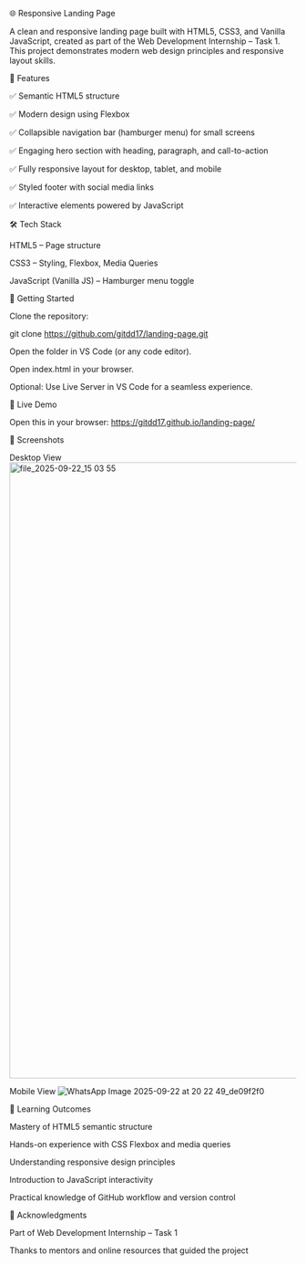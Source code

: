 🌐 Responsive Landing Page

A clean and responsive landing page built with HTML5, CSS3, and Vanilla JavaScript, created as part of the Web Development Internship – Task 1.
This project demonstrates modern web design principles and responsive layout skills.

📌 Features

✅ Semantic HTML5 structure

✅ Modern design using Flexbox

✅ Collapsible navigation bar (hamburger menu) for small screens

✅ Engaging hero section with heading, paragraph, and call-to-action

✅ Fully responsive layout for desktop, tablet, and mobile

✅ Styled footer with social media links

✅ Interactive elements powered by JavaScript

🛠️ Tech Stack

HTML5 – Page structure

CSS3 – Styling, Flexbox, Media Queries

JavaScript (Vanilla JS) – Hamburger menu toggle

🚀 Getting Started

Clone the repository:

git clone https://github.com/gitdd17/landing-page.git


Open the folder in VS Code (or any code editor).

Open index.html in your browser.

Optional: Use Live Server in VS Code for a seamless experience.

🔗 Live Demo

Open this in your browser:
https://gitdd17.github.io/landing-page/

📸 Screenshots

Desktop View
<img width="1920" height="1080" alt="file_2025-09-22_15 03 55" src="https://github.com/user-attachments/assets/513a0e65-58d5-4670-ad6c-b7ce5269bdde" />


Mobile View
![WhatsApp Image 2025-09-22 at 20 22 49_de09f2f0](https://github.com/user-attachments/assets/15d38e11-f808-4f73-9488-680577d28875)


📖 Learning Outcomes

Mastery of HTML5 semantic structure

Hands-on experience with CSS Flexbox and media queries

Understanding responsive design principles

Introduction to JavaScript interactivity

Practical knowledge of GitHub workflow and version control

🙌 Acknowledgments

Part of Web Development Internship – Task 1

Thanks to mentors and online resources that guided the project


